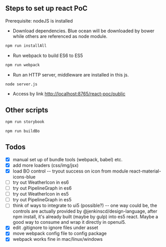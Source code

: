 Steps to set up react PoC
--------------
Prerequisite: nodeJS is installed

 * Download dependencies. Blue ocean will be downloaded by bower while others are referenced as node module.
```sh
npm run installAll
```
 * Run webpack to build ES6 to ES5
```sh
npm run webpack
```
 * Run an HTTP server, middleware are installed in this js.
```sh
node server.js
```
 * Access by link [http://localhost:8765/react-poc/public](http://localhost:8765/react-poc/public)

Other scripts
--------------
```sh
npm run storybook
```

```sh
npm run buildBo
```

Todos
--------------
- [x] manual set up of bundle tools (webpack, babel) etc.
- [x] add more loaders (css/img/jsx)
- [x] load BO control -- tryout success on icon from module react-material-icons-blue
- [ ] try out WeatherIcon in es6
- [ ] try out PipelineGraph in es6
- [ ] try out WeatherIcon in es5
- [ ] try out PipelineGraph in es5
- [ ] think of ways to integrate to ui5 (possible?) -- one way could be, the controls are actually provided by @jenkinscd/design-language, after npm install, it's already built (maybe by gulp) into es5 react. Maybe a good way to consume and wrap it directly in openui5.
- [x] edit .gitignore to ignore files under asset
- [x] move webpack config file to config package
- [x] webpack works fine in mac/linux/windows